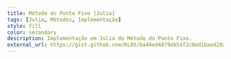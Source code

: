 ```yaml
---
title: Método do Ponto Fixo [Julia]
tags: [Julia, Métodos, Implementação]
style: fill
color: secondary
description: Implementação em Julia do Método do Ponto Fixo.
external_url: https://gist.github.com/KL05/ba44ed4879eb54f2c8ed1baed28a5c8d
---
```

